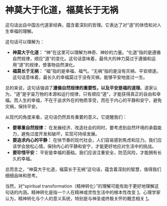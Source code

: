 # 神莫大于化道，福莫长于无祸

这句话出自中国古代道家经典，蕴含着深刻的哲理。它表达了对“道”的体悟和对人生幸福的理解。

这句话可以理解为：

- **神莫大于化道：** “神”在这里可以理解为神奇、神妙的力量。“化道”指的是遵循自然规律，顺应“道”的变化。这句话意味着，最伟大的神力莫过于遵循和运用“道”的规律，使事物自然演化。
- **福莫长于无祸：** “福”指的是幸福、福气。“无祸”指的是没有灾祸、平安顺遂。这句话意味着，最长久的幸福莫过于没有灾祸，能够平安地度过一生。

总的来说，这句话强调了**遵循自然规律的重要性，以及平安是福的道理**。道家认为，“道”是宇宙万物的本源和运行规律，只有顺应“道”，才能获得真正的自由和幸福。而人生的幸福，不在于追求外在的物质享受，而在于内心的平静和安宁，避免灾祸，保持平安。

从现代的角度来看，这句话仍然具有重要的意义。它提醒我们：

- **要尊重自然规律：** 在发展经济、改造社会的同时，要考虑到自然环境的承载能力，避免过度开发和破坏，实现可持续发展。
- **要追求内心的平静：** 在快节奏的现代社会，人们容易感到焦虑和压力。我们应该学会放松心情，保持内心的平静和安宁，才能更好地应对生活中的挑战。
- **要珍惜平安：** 平安是幸福的基础。我们应该注重安全，防范风险，才能拥有长久的幸福。

总而言之，“神莫大于化道，福莫长于无祸”这句话，蕴含着深刻的智慧，值得我们细细品味和思考。

当然，对“spiritual transformation（精神转化）”的理解可能有助于更好地理解这句话的内涵。精神转化是指一个人在精神或灵性生活中的根本性改变 [1](https://en.wikipedia.org/wiki/Spiritual_transformation)。心理学家认为，精神转化与个人的意义系统，特别是与神圣或终极关怀的概念相关 [1](https://en.wikipedia.org/wiki/Spiritual_transformation)。